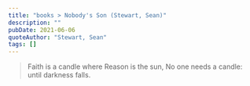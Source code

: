 ```yaml
---
title: "books > Nobody's Son (Stewart, Sean)"
description: ""
pubDate: 2021-06-06
quoteAuthor: "Stewart, Sean"
tags: []
---
```


> Faith is a candle where Reason is the sun,  No one needs a candle: until darkness falls.